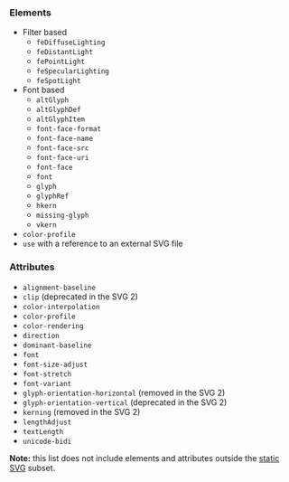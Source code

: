 ### Elements

- Filter based
  - `feDiffuseLighting`
  - `feDistantLight`
  - `fePointLight`
  - `feSpecularLighting`
  - `feSpotLight`
- Font based
  - `altGlyph`
  - `altGlyphDef`
  - `altGlyphItem`
  - `font-face-format`
  - `font-face-name`
  - `font-face-src`
  - `font-face-uri`
  - `font-face`
  - `font`
  - `glyph`
  - `glyphRef`
  - `hkern`
  - `missing-glyph`
  - `vkern`
- `color-profile`
- `use` with a reference to an external SVG file

### Attributes

- `alignment-baseline`
- `clip` (deprecated in the SVG 2)
- `color-interpolation`
- `color-profile`
- `color-rendering`
- `direction`
- `dominant-baseline`
- `font`
- `font-size-adjust`
- `font-stretch`
- `font-variant`
- `glyph-orientation-horizontal` (removed in the SVG 2)
- `glyph-orientation-vertical` (deprecated in the SVG 2)
- `kerning` (removed in the SVG 2)
- `lengthAdjust`
- `textLength`
- `unicode-bidi`

**Note:** this list does not include elements and attributes outside the
[static SVG](http://www.w3.org/TR/SVG11/feature#SVG-static) subset.
